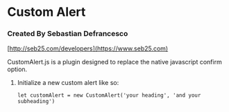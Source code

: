 #   Custom Alert
### Created By Sebastian Defrancesco
  [http://seb25.com/developers](https://www.seb25.com)

   CustomAlert.js is a plugin designed to replace the native javascript confirm option.

1. Initialize a new custom alert like so:

   `let customAlert = new CustomAlert('your heading', 'and your subheading')`

